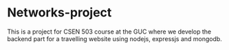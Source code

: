 # Networks-project
This is a project for CSEN 503 course at the GUC where we develop the backend part for a travelling website using nodejs, expressjs and mongodb.
